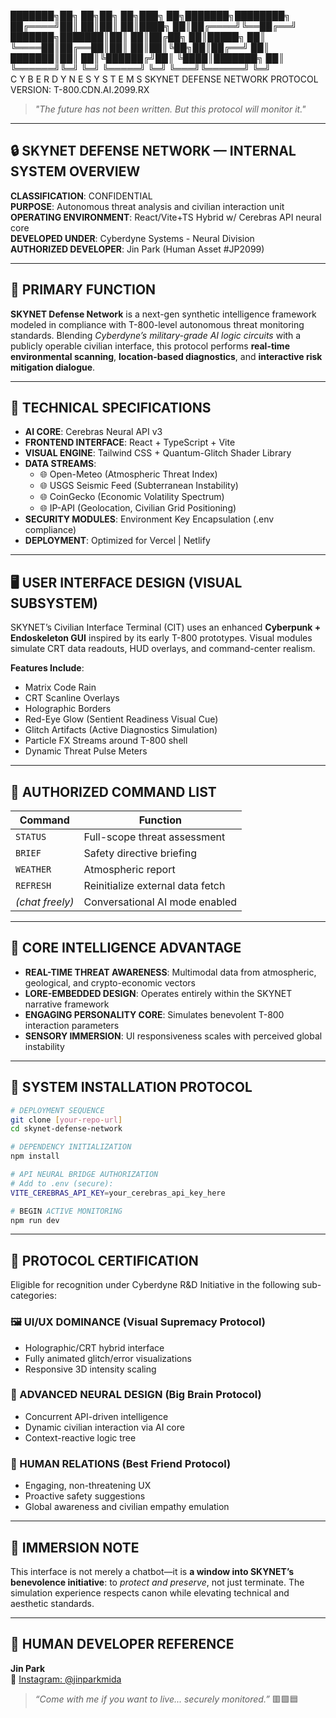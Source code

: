 ███████╗██╗  ██╗██╗   ██╗███╗   ██╗███████╗████████╗
██╔════╝██║  ██║██║   ██║████╗  ██║██╔════╝╚══██╔══╝
███████╗███████║██║   ██║██╔██╗ ██║█████╗     ██║   
╚════██║██╔══██║██║   ██║██║╚██╗██║██╔══╝     ██║   
███████║██║  ██║╚██████╔╝██║ ╚████║███████╗   ██║   
╚══════╝╚═╝  ╚═╝ ╚═════╝ ╚═╝  ╚═══╝╚══════╝   ╚═╝   
         C Y B E R D Y N E   S Y S T E M S
             SKYNET DEFENSE NETWORK
     PROTOCOL VERSION: T-800.CDN.AI.2099.RX

> *"The future has not been written. But this protocol will monitor it."*

---

## 🔒 SKYNET DEFENSE NETWORK — INTERNAL SYSTEM OVERVIEW

**CLASSIFICATION**: CONFIDENTIAL  
**PURPOSE**: Autonomous threat analysis and civilian interaction unit  
**OPERATING ENVIRONMENT**: React/Vite+TS Hybrid w/ Cerebras API neural core  
**DEVELOPED UNDER**: Cyberdyne Systems - Neural Division  
**AUTHORIZED DEVELOPER**: Jin Park (Human Asset #JP2099)

---

## 🧠 PRIMARY FUNCTION

**SKYNET Defense Network** is a next-gen synthetic intelligence framework modeled in compliance with T-800-level autonomous threat monitoring standards. Blending *Cyberdyne’s military-grade AI logic circuits* with a publicly operable civilian interface, this protocol performs **real-time environmental scanning**, **location-based diagnostics**, and **interactive risk mitigation dialogue**.

---

## 🔧 TECHNICAL SPECIFICATIONS

- **AI CORE**: Cerebras Neural API v3
- **FRONTEND INTERFACE**: React + TypeScript + Vite
- **VISUAL ENGINE**: Tailwind CSS + Quantum-Glitch Shader Library
- **DATA STREAMS**:
  - 🌐 Open-Meteo (Atmospheric Threat Index)
  - 🌐 USGS Seismic Feed (Subterranean Instability)
  - 🌐 CoinGecko (Economic Volatility Spectrum)
  - 🌐 IP-API (Geolocation, Civilian Grid Positioning)
- **SECURITY MODULES**: Environment Key Encapsulation (.env compliance)
- **DEPLOYMENT**: Optimized for Vercel | Netlify

---

## 🖥️ USER INTERFACE DESIGN (VISUAL SUBSYSTEM)

SKYNET’s Civilian Interface Terminal (CIT) uses an enhanced **Cyberpunk + Endoskeleton GUI** inspired by its early T-800 prototypes. Visual modules simulate CRT data readouts, HUD overlays, and command-center realism.

**Features Include**:
- Matrix Code Rain
- CRT Scanline Overlays
- Holographic Borders
- Red-Eye Glow (Sentient Readiness Visual Cue)
- Glitch Artifacts (Active Diagnostics Simulation)
- Particle FX Streams around T-800 shell
- Dynamic Threat Pulse Meters

---

## 🧾 AUTHORIZED COMMAND LIST

| Command | Function |
|--------|----------|
| `STATUS` | Full-scope threat assessment |
| `BRIEF` | Safety directive briefing |
| `WEATHER` | Atmospheric report |
| `REFRESH` | Reinitialize external data fetch |
| *(chat freely)* | Conversational AI mode enabled |

---

## 🧬 CORE INTELLIGENCE ADVANTAGE

- **REAL-TIME THREAT AWARENESS**: Multimodal data from atmospheric, geological, and crypto-economic vectors
- **LORE-EMBEDDED DESIGN**: Operates entirely within the SKYNET narrative framework
- **ENGAGING PERSONALITY CORE**: Simulates benevolent T-800 interaction parameters
- **SENSORY IMMERSION**: UI responsiveness scales with perceived global instability

---

## 🚨 SYSTEM INSTALLATION PROTOCOL

```bash
# DEPLOYMENT SEQUENCE
git clone [your-repo-url]
cd skynet-defense-network

# DEPENDENCY INITIALIZATION
npm install

# API NEURAL BRIDGE AUTHORIZATION
# Add to .env (secure):
VITE_CEREBRAS_API_KEY=your_cerebras_api_key_here

# BEGIN ACTIVE MONITORING
npm run dev
```

---

## 🧪 PROTOCOL CERTIFICATION

Eligible for recognition under Cyberdyne R&D Initiative in the following sub-categories:

### 🖼️ UI/UX DOMINANCE (Visual Supremacy Protocol)
- Holographic/CRT hybrid interface
- Fully animated glitch/error visualizations
- Responsive 3D intensity scaling

### 🧠 ADVANCED NEURAL DESIGN (Big Brain Protocol)
- Concurrent API-driven intelligence
- Dynamic civilian interaction via AI core
- Context-reactive logic tree

### 🤝 HUMAN RELATIONS (Best Friend Protocol)
- Engaging, non-threatening UX
- Proactive safety suggestions
- Global awareness and civilian empathy emulation

---

## 🧩 IMMERSION NOTE

This interface is not merely a chatbot—it is **a window into SKYNET’s benevolence initiative**: to *protect and preserve*, not just terminate. The simulation experience respects canon while elevating technical and aesthetic standards.

---

## 👤 HUMAN DEVELOPER REFERENCE

**Jin Park**  
📡 [Instagram: @jinparkmida](https://instagram.com/jinparkmida)

> _“Come with me if you want to live... securely monitored.”_ 🟥🟩🟦
